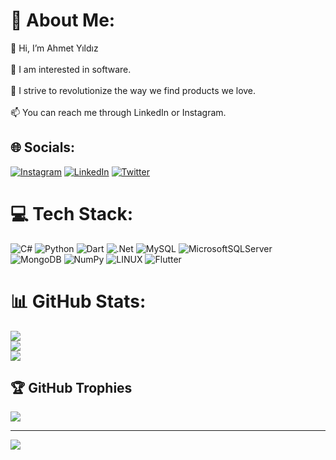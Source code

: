 # 💫 About Me:
🎉 Hi, I’m Ahmet Yıldız<br><br>👀 I am interested in software.<br><br>🌱  I strive to revolutionize the way we find products we love.<br><br>📫 You can reach me through LinkedIn or Instagram.


## 🌐 Socials:
[![Instagram](https://img.shields.io/badge/Instagram-%23E4405F.svg?logo=Instagram&logoColor=white)](https://instagram.com/yyldzahmt) [![LinkedIn](https://img.shields.io/badge/LinkedIn-%230077B5.svg?logo=linkedin&logoColor=white)](https://linkedin.com/in/yyldzahmt) [![Twitter](https://img.shields.io/badge/Twitter-%231DA1F2.svg?logo=Twitter&logoColor=white)](https://twitter.com/yyldzahmt) 

# 💻 Tech Stack:
![C#](https://img.shields.io/badge/c%23-%23239120.svg?style=for-the-badge&logo=c-sharp&logoColor=white) ![Python](https://img.shields.io/badge/python-3670A0?style=for-the-badge&logo=python&logoColor=ffdd54) ![Dart](https://img.shields.io/badge/dart-%230175C2.svg?style=for-the-badge&logo=dart&logoColor=white) ![.Net](https://img.shields.io/badge/.NET-5C2D91?style=for-the-badge&logo=.net&logoColor=white) ![MySQL](https://img.shields.io/badge/mysql-%2300f.svg?style=for-the-badge&logo=mysql&logoColor=white) ![MicrosoftSQLServer](https://img.shields.io/badge/Microsoft%20SQL%20Sever-CC2927?style=for-the-badge&logo=microsoft%20sql%20server&logoColor=white) ![MongoDB](https://img.shields.io/badge/MongoDB-%234ea94b.svg?style=for-the-badge&logo=mongodb&logoColor=white) ![NumPy](https://img.shields.io/badge/numpy-%23013243.svg?style=for-the-badge&logo=numpy&logoColor=white) ![LINUX](https://img.shields.io/badge/Linux-FCC624?style=for-the-badge&logo=linux&logoColor=black) ![Flutter](https://img.shields.io/badge/Flutter-%2302569B.svg?style=for-the-badge&logo=Flutter&logoColor=white)
# 📊 GitHub Stats:
![](https://github-readme-stats.vercel.app/api?username=yyldzahmt&theme=radical&hide_border=false&include_all_commits=false&count_private=false)<br/>
![](https://github-readme-streak-stats.herokuapp.com/?user=yyldzahmt&theme=radical&hide_border=false)<br/>
![](https://github-readme-stats.vercel.app/api/top-langs/?username=yyldzahmt&theme=radical&hide_border=false&include_all_commits=false&count_private=false&layout=compact)

## 🏆 GitHub Trophies
![](https://github-profile-trophy.vercel.app/?username=yyldzahmt&theme=algolia&no-frame=false&no-bg=false&margin-w=4)

---
[![](https://visitcount.itsvg.in/api?id=yyldzahmt&icon=2&color=3)](https://visitcount.itsvg.in)

<!-- Proudly created with GPRM ( https://gprm.itsvg.in ) -->
